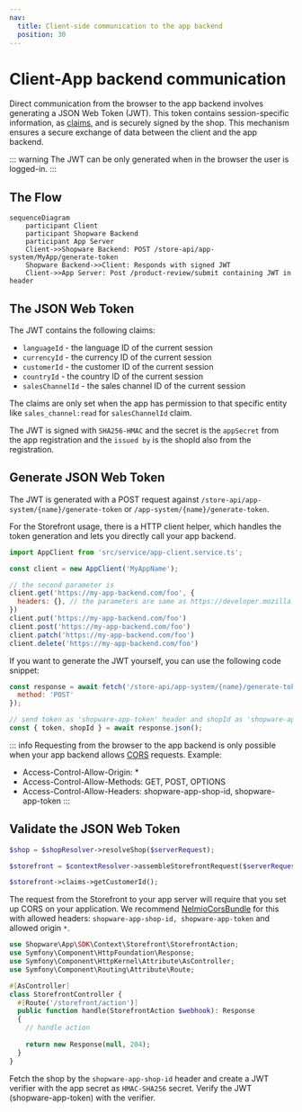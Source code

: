 ```yaml
---
nav:
  title: Client-side communication to the app backend
  position: 30
---
```


# Client-App backend communication

Direct communication from the browser to the app backend involves generating a JSON Web Token (JWT).
This token contains session-specific information, as [claims](#the-json-web-token), and is securely signed by the shop.
This mechanism ensures a secure exchange of data between the client and the app backend.

::: warning
The JWT can be only generated when in the browser the user is logged-in.
:::

## The Flow

```mermaid
sequenceDiagram
    participant Client
    participant Shopware Backend
    participant App Server
    Client->>Shopware Backend: POST /store-api/app-system/MyApp/generate-token
    Shopware Backend->>Client: Responds with signed JWT
    Client->>App Server: Post /product-review/submit containing JWT in header
```

## The JSON Web Token

The JWT contains the following claims:

- `languageId` - the language ID of the current session
- `currencyId` - the currency ID of the current session
- `customerId` - the customer ID of the current session
- `countryId` - the country ID of the current session
- `salesChannelId` - the sales channel ID of the current session

The claims are only set when the app has permission to that specific entity like `sales_channel:read` for `salesChannelId` claim.

The JWT is signed with `SHA256-HMAC` and the secret is the `appSecret` from the app registration and the `issued by` is the shopId also from the registration.

## Generate JSON Web Token

The JWT is generated with a POST request against `/store-api/app-system/{name}/generate-token` or `/app-system/{name}/generate-token`.

<Tabs>

<Tab title="Storefront">

For the Storefront usage, there is a HTTP client helper, which handles the token generation and lets you directly call your app backend.

```javascript
import AppClient from 'src/service/app-client.service.ts';

const client = new AppClient('MyAppName');

// the second parameter is 
client.get('https://my-app-backend.com/foo', {
  headers: {}, // the parameters are same as https://developer.mozilla.org/en-US/docs/Web/API/Fetch_API/Using_Fetch
})
client.put('https://my-app-backend.com/foo')
client.post('https://my-app-backend.com/foo')
client.patch('https://my-app-backend.com/foo')
client.delete('https://my-app-backend.com/foo')
```

</Tab>

<Tab title="Custom">

If you want to generate the JWT yourself, you can use the following code snippet:

```javascript
const response = await fetch('/store-api/app-system/{name}/generate-token', {
  method: 'POST'
});

// send token as 'shopware-app-token' header and shopId as 'shopware-app-shop-id' header to your app server.
const { token, shopId } = await response.json();
```

</Tab>

</Tabs>

::: info
Requesting from the browser to the app backend is only possible when your app backend allows [CORS](https://developer.mozilla.org/en-US/docs/Web/HTTP/CORS) requests. Example:

- Access-Control-Allow-Origin: *
- Access-Control-Allow-Methods: GET, POST, OPTIONS
- Access-Control-Allow-Headers: shopware-app-shop-id, shopware-app-token
:::

## Validate the JSON Web Token

<Tabs>

<Tab title="App PHP SDK">

```php
$shop = $shopResolver->resolveShop($serverRequest);

$storefront = $contextResolver->assembleStorefrontRequest($serverRequest, $shop);

$storefront->claims->getCustomerId();
```

</Tab>

<Tab title="Symfony Bundle">

The request from the Storefront to your app server will require that you set up CORS on your application.
We recommend [NelmioCorsBundle](https://symfony.com/bundles/NelmioCorsBundle/current/index.html) for this with allowed headers:
`shopware-app-shop-id, shopware-app-token` and allowed origin `*`.

```php
use Shopware\App\SDK\Context\Storefront\StorefrontAction;
use Symfony\Component\HttpFoundation\Response;
use Symfony\Component\HttpKernel\Attribute\AsController;
use Symfony\Component\Routing\Attribute\Route;

#[AsController]
class StorefrontController {
  #[Route('/storefront/action')]
  public function handle(StorefrontAction $webhook): Response
  {
    // handle action
    
    return new Response(null, 204);
  }
}
```

</Tab>

<Tab title="Custom">

Fetch the shop by the `shopware-app-shop-id` header and create a JWT verifier with the app secret as `HMAC-SHA256` secret.
Verify the JWT (shopware-app-token) with the verifier.

</Tab>

</Tabs>
